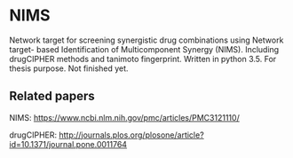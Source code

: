 # NIMS

Network target for screening synergistic drug combinations using Network target- based Identification of Multicomponent Synergy (NIMS). Including drugCIPHER methods and tanimoto fingerprint. Written in python 3.5. For thesis purpose. Not finished yet.

## Related papers

NIMS: https://www.ncbi.nlm.nih.gov/pmc/articles/PMC3121110/

drugCIPHER: http://journals.plos.org/plosone/article?id=10.1371/journal.pone.0011764